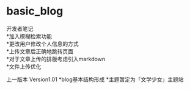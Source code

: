 # basic_blog

开发者笔记  
*加入模糊检索功能  
*更改用户修改个人信息的方式  
*上传文章后正确地跳转页面  
*对于文章上传的排版考虑引入markdown  
*文件上传优化  
  
上一版本 Version1.01
*blog基本结构形成
*主题暂定为「文学少女」主题站